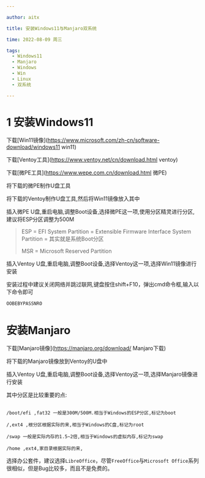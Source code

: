 ```yaml
---

author: aitx

title: 安装Windows11与Manjaro双系统

time: 2022-08-09 周三

tags: 
  - Windows11
  - Manjaro
  - Windows
  - Win
  - Linux
  - 双系统

---
```


# 1 安装Windows11

下载[Win11镜像](https://www.microsoft.com/zh-cn/software-download/windows11 win11)

下载[Ventoy工具](https://www.ventoy.net/cn/download.html ventoy)

下载[微PE工具](https://www.wepe.com.cn/download.html 微PE)

将下载的微PE制作U盘工具

将下载的Ventoy制作U盘工具,然后将Win11镜像放入其中

插入微PE U盘,重启电脑,调整Boot设备,选择微PE这一项,使用分区精灵进行分区,建议将ESP分区调整为500M

> ESP = EFI System Partition = Extensible Firmware Interface System Partition = 其实就是系统Boot分区
> 
> MSR = Microsoft Reserved Partition

插入Ventoy U盘,重启电脑,调整Boot设备,选择Ventoy这一项,选择Win11镜像进行安装

安装过程中建议关闭网络并跳过联网,键盘按住shift+F10，弹出cmd命令框,输入以下命令即可

```cmd
OOBEBYPASSNRO
```

# 安装Manjaro

下载[Manjaro镜像](https://manjaro.org/download/ Manjaro下载)

将下载的Manjaro镜像放到Ventoy的U盘中

插入Ventoy U盘,重启电脑,调整Boot设备,选择Ventoy这一项,选择Manjaro镜像进行安装

其中分区是比较重要的点:

```properties

/boot/efi ,fat32 一般是300M/500M.相当于Windows的ESP分区,标记为boot

/,ext4 ,根分区根据实际的来,相当于Windows的C盘,标记为root

/swap 一般是实际内存的1.5~2倍,相当于Windows的虚拟内存,标记为swap

/home ,ext4,家目录根据实际的来,
```

选择办公套件，建议选择`LibreOffice`，尽管`FreeOffice`与`Microsoft Office`系列很相似，但是Bug比较多，而且不是免费的。

